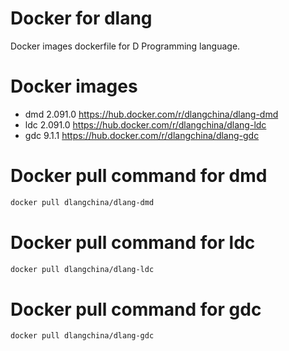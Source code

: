 # Docker for dlang
Docker images dockerfile for D Programming language.

# Docker images
 * dmd 2.091.0 https://hub.docker.com/r/dlangchina/dlang-dmd
 * ldc 2.091.0 https://hub.docker.com/r/dlangchina/dlang-ldc
 * gdc 9.1.1 https://hub.docker.com/r/dlangchina/dlang-gdc

# Docker pull command for dmd
```bash
docker pull dlangchina/dlang-dmd
```

# Docker pull command for ldc
```bash
docker pull dlangchina/dlang-ldc
```

# Docker pull command for gdc
```bash
docker pull dlangchina/dlang-gdc
```
